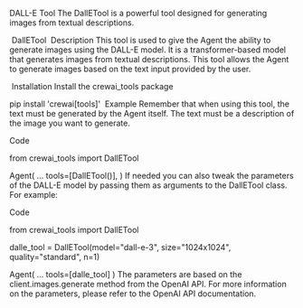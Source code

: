 DALL-E Tool
The DallETool is a powerful tool designed for generating images from textual descriptions.

​
DallETool
​
Description
This tool is used to give the Agent the ability to generate images using the DALL-E model. It is a transformer-based model that generates images from textual descriptions. This tool allows the Agent to generate images based on the text input provided by the user.

​
Installation
Install the crewai_tools package


pip install 'crewai[tools]'
​
Example
Remember that when using this tool, the text must be generated by the Agent itself. The text must be a description of the image you want to generate.

Code

from crewai_tools import DallETool

Agent(
    ...
    tools=[DallETool()],
)
If needed you can also tweak the parameters of the DALL-E model by passing them as arguments to the DallETool class. For example:

Code

from crewai_tools import DallETool

dalle_tool = DallETool(model="dall-e-3",
                       size="1024x1024",
                       quality="standard",
                       n=1)

Agent(
    ...
    tools=[dalle_tool]
)
The parameters are based on the client.images.generate method from the OpenAI API. For more information on the parameters, please refer to the OpenAI API documentation.